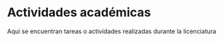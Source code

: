# Actividades académicas
Aqui se encuentran tareas o actividades realizadas durante la licenciatura
